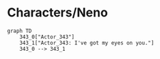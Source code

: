 # Characters/Neno


```mermaid
graph TD
    343_0["Actor_343"]
    343_1["Actor_343: I've got my eyes on you."]
    343_0 --> 343_1
```